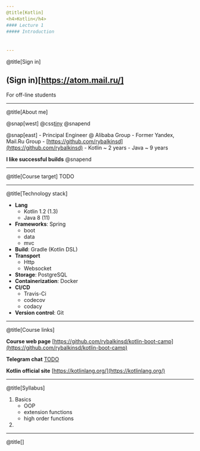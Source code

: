 ```yaml
---
@title[Kotlin]
<h4>Kotlin</h4>
#### Lecture 1
##### Introduction


---
```

@title[Sign in]
## (Sign in)[https://atom.mail.ru/] 
For off-line students


---
@title[About me] 

@snap[west]
@css[tiny](![](lecture01/slides/assets/images/me.jpeg))
@snapend




@snap[east]
    - Principal Engineer @ Alibaba Group
    - Former Yandex, Mail.Ru Group 
    - [https://github.com/rybalkinsd](https://github.com/rybalkinsd)
    - Kotlin ~ 2 years
    - Java ~ 9 years

**I like successful builds**
@snapend

---
@title[Course target]
TODO

---
@title[Technology stack]
- **Lang** 
    - Kotlin 1.2 (1.3)
    - Java 8 (11)
- **Frameworks**: Spring
    - boot
    - data
    - mvc
- **Build**: Gradle (Kotlin DSL)
- **Transport** 
    - Http 
    - Websocket
- **Storage**: PostgreSQL
- **Containerization**: Docker
- **CI/CD** 
    - Travis-Ci
    - codecov
    - codacy
- **Version control**: Git

---
@title[Course links]

**Course web page**
[https://github.com/rybalkinsd/kotlin-boot-camp](https://github.com/rybalkinsd/kotlin-boot-camp)

**Telegram chat**
[TODO](TODO)

**Kotlin official site**
[https://kotlinlang.org/](https://kotlinlang.org/)


---
@title[Syllabus]
1. Basics
    - OOP
    - extension functions
    - high order functions
1. 
    


---
@title[]

